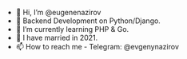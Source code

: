 - 👋 Hi, I’m @eugenenazirov
- 👀 Backend Development on Python/Django.
- 🌱 I’m currently learning PHP & Go.
- 💞️ I have married in 2021.
- 📫 How to reach me - Telegram: @evgenynazirov

<!---
eugenenazirov/eugenenazirov is a ✨ special ✨ repository because its `README.md` (this file) appears on your GitHub profile.
You can click the Preview link to take a look at your changes.
--->
